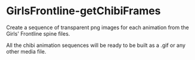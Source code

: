 # GirlsFrontline-getChibiFrames
Create a sequence of transparent png images for each animation from the Girls' Frontline spine files.

All the chibi animation sequences will be ready to be built as a .gif or any other media file.
